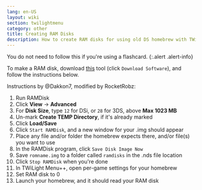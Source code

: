 ```yaml
---
lang: en-US
layout: wiki
section: twilightmenu
category: other
title: Creating RAM Disks
description: How to create RAM disks for using old DS homebrew with TWiLight Menu++
---
```


You do not need to follow this if you're using a flashcard.
{:.alert .alert-info}

To make a RAM disk, download [this](http://memory.dataram.com/products-and-services/software/ramdisk#freeware) tool (click `Download Software`), and follow the instructions below.

Instructions by @Dakkon7, modified by RocketRobz:

1. Run RAMDisk
1. Click **View** -> **Advanced**
1. For **Disk Size**, type `12` for DSi, or `28` for 3DS, above **Max 1023 MB**
1. Un-mark **Create TEMP Directory**, if it's already marked
1. Click **Load/Save**
1. Click `Start RAMDisk`, and a new window for your .img should appear
1. Place any file and/or folder the homebrew expects there, and/or file(s) you want to use
1. In the RAMDisk program, click `Save Disk Image Now`
1. Save `romname.img` to a folder called `ramdisks` in the .nds file location
1. Click `Stop RAMDisk` when you're done
1. In TWiLight Menu++, open per-game settings for your homebrew
1. Set RAM disk to 0
1. Launch your homebrew, and it should read your RAM disk
